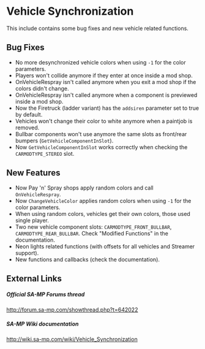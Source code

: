 # Vehicle Synchronization
This include contains some bug fixes and new vehicle related functions.

## Bug Fixes
- No more desynchronized vehicle colors when using `-1` for the color parameters.
- Players won't collide anymore if they enter at once inside a mod shop.
- OnVehicleRespray isn't called anymore when you exit a mod shop if the colors didn't change.
- OnVehicleRespray isn't called anymore when a component is previewed inside a mod shop.
- Now the Firetruck (ladder variant) has the `addsiren` parameter set to true by default.
- Vehicles won't change their color to white anymore when a paintjob is removed.
- Bullbar components won't use anymore the same slots as front/rear bumpers (`GetVehicleComponentInSlot`).
- Now `GetVehicleComponentInSlot` works correctly when checking the `CARMODTYPE_STEREO` slot.

## New Features
- Now Pay 'n' Spray shops apply random colors and call `OnVehicleRespray`.
- Now `ChangeVehicleColor` applies random colors when using `-1` for the color parameters.
- When using random colors, vehicles get their own colors, those used single player.
- Two new vehicle component slots: `CARMODTYPE_FRONT_BULLBAR`, `CARMODTYPE_REAR_BULLBAR`. Check "Modified Functions" in the documentation.
- Neon lights related functions (with offsets for all vehicles and Streamer support).
- New functions and callbacks (check the documentation).

## External Links
##### Official SA-MP Forums thread
http://forum.sa-mp.com/showthread.php?t=642022

##### SA-MP Wiki documentation
http://wiki.sa-mp.com/wiki/Vehicle_Synchronization

